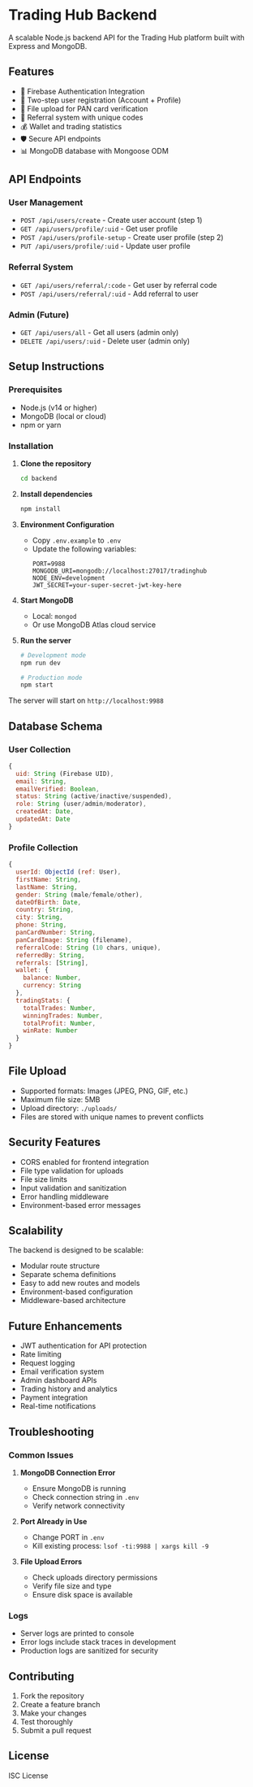 # Trading Hub Backend

A scalable Node.js backend API for the Trading Hub platform built with Express and MongoDB.

## Features

- 🔐 Firebase Authentication Integration
- 👤 Two-step user registration (Account + Profile)
- 📸 File upload for PAN card verification
- 🔗 Referral system with unique codes
- 💰 Wallet and trading statistics
- 🛡️ Secure API endpoints
- 📊 MongoDB database with Mongoose ODM

## API Endpoints

### User Management
- `POST /api/users/create` - Create user account (step 1)
- `GET /api/users/profile/:uid` - Get user profile
- `POST /api/users/profile-setup` - Create user profile (step 2)
- `PUT /api/users/profile/:uid` - Update user profile

### Referral System
- `GET /api/users/referral/:code` - Get user by referral code
- `POST /api/users/referral/:uid` - Add referral to user

### Admin (Future)
- `GET /api/users/all` - Get all users (admin only)
- `DELETE /api/users/:uid` - Delete user (admin only)

## Setup Instructions

### Prerequisites
- Node.js (v14 or higher)
- MongoDB (local or cloud)
- npm or yarn

### Installation

1. **Clone the repository**
   ```bash
   cd backend
   ```

2. **Install dependencies**
   ```bash
   npm install
   ```

3. **Environment Configuration**
   - Copy `.env.example` to `.env`
   - Update the following variables:
     ```env
     PORT=9988
     MONGODB_URI=mongodb://localhost:27017/tradinghub
     NODE_ENV=development
     JWT_SECRET=your-super-secret-jwt-key-here
     ```

4. **Start MongoDB**
   - Local: `mongod`
   - Or use MongoDB Atlas cloud service

5. **Run the server**
   ```bash
   # Development mode
   npm run dev
   
   # Production mode
   npm start
   ```

The server will start on `http://localhost:9988`

## Database Schema

### User Collection
```javascript
{
  uid: String (Firebase UID),
  email: String,
  emailVerified: Boolean,
  status: String (active/inactive/suspended),
  role: String (user/admin/moderator),
  createdAt: Date,
  updatedAt: Date
}
```

### Profile Collection
```javascript
{
  userId: ObjectId (ref: User),
  firstName: String,
  lastName: String,
  gender: String (male/female/other),
  dateOfBirth: Date,
  country: String,
  city: String,
  phone: String,
  panCardNumber: String,
  panCardImage: String (filename),
  referralCode: String (10 chars, unique),
  referredBy: String,
  referrals: [String],
  wallet: {
    balance: Number,
    currency: String
  },
  tradingStats: {
    totalTrades: Number,
    winningTrades: Number,
    totalProfit: Number,
    winRate: Number
  }
}
```

## File Upload

- Supported formats: Images (JPEG, PNG, GIF, etc.)
- Maximum file size: 5MB
- Upload directory: `./uploads/`
- Files are stored with unique names to prevent conflicts

## Security Features

- CORS enabled for frontend integration
- File type validation for uploads
- File size limits
- Input validation and sanitization
- Error handling middleware
- Environment-based error messages

## Scalability

The backend is designed to be scalable:
- Modular route structure
- Separate schema definitions
- Easy to add new routes and models
- Environment-based configuration
- Middleware-based architecture

## Future Enhancements

- JWT authentication for API protection
- Rate limiting
- Request logging
- Email verification system
- Admin dashboard APIs
- Trading history and analytics
- Payment integration
- Real-time notifications

## Troubleshooting

### Common Issues

1. **MongoDB Connection Error**
   - Ensure MongoDB is running
   - Check connection string in `.env`
   - Verify network connectivity

2. **Port Already in Use**
   - Change PORT in `.env`
   - Kill existing process: `lsof -ti:9988 | xargs kill -9`

3. **File Upload Errors**
   - Check uploads directory permissions
   - Verify file size and type
   - Ensure disk space is available

### Logs
- Server logs are printed to console
- Error logs include stack traces in development
- Production logs are sanitized for security

## Contributing

1. Fork the repository
2. Create a feature branch
3. Make your changes
4. Test thoroughly
5. Submit a pull request

## License

ISC License
